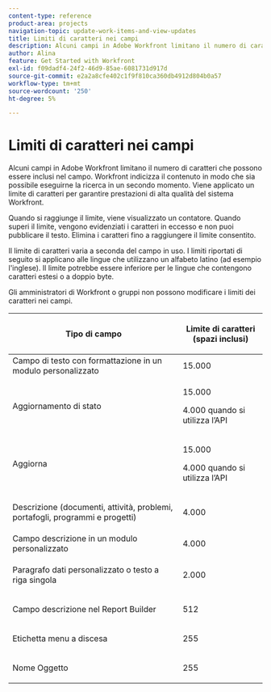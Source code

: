 ```yaml
---
content-type: reference
product-area: projects
navigation-topic: update-work-items-and-view-updates
title: Limiti di caratteri nei campi
description: Alcuni campi in Adobe Workfront limitano il numero di caratteri che possono essere inclusi nel campo. Workfront indicizza il contenuto in modo che sia possibile eseguirne la ricerca in un secondo momento. Viene applicato un limite di caratteri per garantire prestazioni di alta qualità del sistema Workfront.
author: Alina
feature: Get Started with Workfront
exl-id: f09dadf4-24f2-46d9-85ae-6081731d917d
source-git-commit: e2a2a8cfe402c1f9f810ca360db4912d804b0a57
workflow-type: tm+mt
source-wordcount: '250'
ht-degree: 5%

---
```


# Limiti di caratteri nei campi

Alcuni campi in Adobe Workfront limitano il numero di caratteri che possono essere inclusi nel campo. Workfront indicizza il contenuto in modo che sia possibile eseguirne la ricerca in un secondo momento. Viene applicato un limite di caratteri per garantire prestazioni di alta qualità del sistema Workfront.

Quando si raggiunge il limite, viene visualizzato un contatore. Quando superi il limite, vengono evidenziati i caratteri in eccesso e non puoi pubblicare il testo. Elimina i caratteri fino a raggiungere il limite consentito.

Il limite di caratteri varia a seconda del campo in uso. I limiti riportati di seguito si applicano alle lingue che utilizzano un alfabeto latino (ad esempio l&#39;inglese). Il limite potrebbe essere inferiore per le lingue che contengono caratteri estesi o a doppio byte.

Gli amministratori di Workfront o gruppi non possono modificare i limiti dei caratteri nei campi.

<table style="table-layout:auto"> 
 <col> 
 <col> 
 <thead> 
  <tr> 
   <th> <p><strong>Tipo di campo</strong> </p> </th> 
   <th> <p><strong>Limite di caratteri (</strong><strong>spazi inclusi)</strong> </p> </th> 
  </tr> 
 </thead> 
 <tbody> 
  <tr> 
   <td>Campo di testo con formattazione in un modulo personalizzato</td> 
   <td>15.000</td> 
  </tr> 
  <tr> 
   <td> <p>Aggiornamento di stato</p> </td> 
   <td> <p>15.000</p>
   <p> 4.000 quando si utilizza l’API</p> </td> 
  </tr> 
  <tr> 
   <td> <p>Aggiorna</p> </td> 
   <td> <p>15.000</p> 
   <p> 4.000 quando si utilizza l’API</p></td> 
  </tr> 
  <tr> 
   <td> <p>Descrizione (documenti, attività, problemi, portafogli, programmi e progetti)</p> </td> 
   <td> <p>4.000</p> </td> 
  </tr> 
  <tr> 
   <td>Campo descrizione in un modulo personalizzato</td> 
   <td>4.000</td> 
  </tr> 
  <tr> 
   <td> <p>Paragrafo dati personalizzato o testo a riga singola </p> </td> 
   <td> <p>2.000</p> </td> 
  </tr> 
  <tr> 
   <td> <p>Campo descrizione nel Report Builder</p> </td> 
   <td> <p>512</p> </td> 
  </tr> 
  <tr> 
   <td> <p>Etichetta menu a discesa</p> </td> 
   <td> <p>255</p> </td> 
  </tr> 
  <tr> 
   <td> <p>Nome Oggetto</p> </td> 
   <td> <p>255</p> </td> 
  </tr> 
 </tbody> 
</table>
